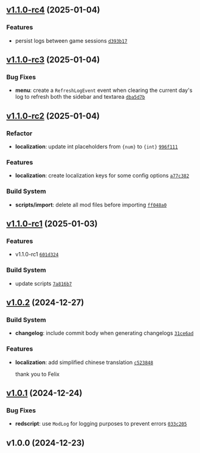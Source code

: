 ## [v1.1.0-rc4](https://github.com/Norviah/dialogue-history/compare/v1.1.0-rc3...v1.1.0-rc4) (2025-01-04)

### Features

- persist logs between game sessions <code>[d393b17](https://github.com/Norviah/dialogue-history/commit/d393b17f0aacc352c8f40e769d11879cfe7b91be)</code>

## [v1.1.0-rc3](https://github.com/Norviah/dialogue-history/compare/v1.1.0-rc2...v1.1.0-rc3) (2025-01-04)

### Bug Fixes

- **menu**: create a `RefreshLogEvent` event when clearing the current day's log to refresh both the sidebar and textarea <code>[dba5d7b](https://github.com/Norviah/dialogue-history/commit/dba5d7b440ab31fb8506a6a0f0bfbb3532bbc5e6)</code>

## [v1.1.0-rc2](https://github.com/Norviah/dialogue-history/compare/v1.1.0-rc1...v1.1.0-rc2) (2025-01-04)

### Refactor

- **localization**: update int placeholders from `{num}` to `{int}` <code>[996f111](https://github.com/Norviah/dialogue-history/commit/996f1111fb13fb09bbd0cb358ff5ad557c5598cd)</code>

### Features

- **localization**: create localization keys for some config options <code>[a77c382](https://github.com/Norviah/dialogue-history/commit/a77c3821f52b74b391ff12db1e281449a05693b2)</code>

### Build System

- **scripts/import**: delete all mod files before importing <code>[ff048a0](https://github.com/Norviah/dialogue-history/commit/ff048a08b82b62dcec1bdc28649d99987dba536f)</code>

## [v1.1.0-rc1](https://github.com/Norviah/dialogue-history/compare/v1.0.2...v1.1.0-rc1) (2025-01-03)

### Features

- v1.1.0-rc1 <code>[601d324](https://github.com/Norviah/dialogue-history/commit/601d32468cab7e2eb7ca50b8d38b611111f4b278)</code>

### Build System

- update scripts <code>[7a816b7](https://github.com/Norviah/dialogue-history/commit/7a816b7d600c3dccb264485269429a26a57333a3)</code>

## [v1.0.2](https://github.com/Norviah/dialogue-history/compare/v1.0.1...v1.0.2) (2024-12-27)

### Build System

- **changelog**: include commit body when generating changelogs <code>[31ce6ad](https://github.com/Norviah/dialogue-history/commit/31ce6ad282533c11b8a7b824f3c0dda7eb4f51da)</code>

### Features

- **localization**: add simplified chinese translation <code>[c523848](https://github.com/Norviah/dialogue-history/commit/c523848186229eddc2e8532480b35c15139056c5)</code>

	thank you to Felix

## [v1.0.1](https://github.com/Norviah/dialogue-history/compare/v1.0.0...v1.0.1) (2024-12-24)

### Bug Fixes

- **redscript**: use `ModLog` for logging purposes to prevent errors <code>[033c205](https://github.com/Norviah/dialogue-history/commit/033c205a3019bab7491f15b88ab2bbbc7eed5958)</code>

## v1.0.0 (2024-12-23)